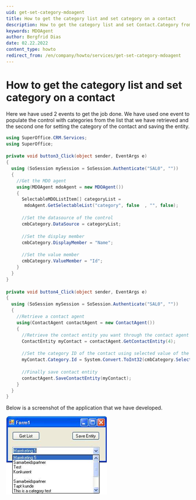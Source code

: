 ```yaml
---
uid: get-set-category-mdoagent
title: How to get the category list and set category on a contact
description: How to get the category list and set Contact.Category from combo box
keywords: MDOAgent
author: Bergfrid Dias
date: 02.22.2022
content_type: howto
redirect_from: /en/company/howto/services/get-set-category-mdoagent
---
```


# How to get the category list and set category on a contact

Here we have used 2 events to get the job done. We have used one event to populate the control with categories from the list that we have retrieved and the second one for setting the category of the contact and saving the entity.

```csharp
using SuperOffice.CRM.Services;
using SuperOffice;

private void button3_Click(object sender, EventArgs e)
{
  using (SoSession mySession = SoSession.Authenticate("SAL0", ""))
  {
    //Get the MDO agent
    using(MDOAgent mdoAgent = new MDOAgent())
    {
      SelectableMDOListItem[] categoryList =
       mdoAgent.GetSelectableList("category", false  , "", false);

      //Set the datasource of the control
      cmbCategory.DataSource = categoryList;

      //Set the display member
      cmbCategory.DisplayMember = "Name";

      //Set the value member
      cmbCategory.ValueMember = "Id";
    }
  }
}

private void button4_Click(object sender, EventArgs e)
{
  using (SoSession mySession = SoSession.Authenticate("SAL0", ""))
  {
    //Retrieve a contact agent
    using(ContactAgent contactAgent = new ContactAgent())
    {
      //Retrieve the contact entity you want through the contact agent
      ContactEntity myContact = contactAgent.GetContactEntity(4);

      //Set the category ID of the contact using selected value of the combo box control
      myContact.Category.Id = System.Convert.ToInt32(cmbCategory.SelectedValue);

      //Finally save contact entity
      contactAgent.SaveContactEntity(myContact);
    }
  }
}
```

Below is a screenshot of the application that we have developed.

![01 -screenshot][img1]

<!-- Referenced images -->
[img1]: media/image001.jpg
